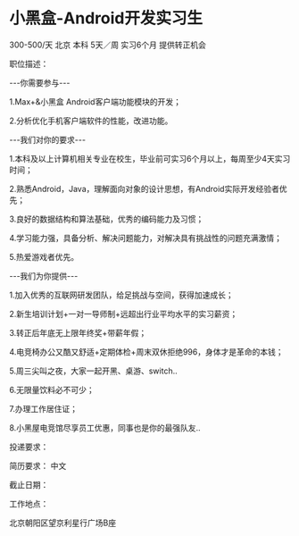 # 小黑盒-Android开发实习生

300-500/天 北京 本科 5天／周 实习6个月 提供转正机会

职位描述：

---你需要参与---

1.Max+&小黑盒 Android客户端功能模块的开发； 

2.分析优化手机客户端软件的性能，改进功能。 



---我们对你的要求--- 

1.本科及以上计算机相关专业在校生，毕业前可实习6个月以上，每周至少4天实习时间； 

2.熟悉Android，Java，理解面向对象的设计思想，有Android实际开发经验者优先； 

3.良好的数据结构和算法基础，优秀的编码能力及习惯； 

4.学习能力强，具备分析、解决问题能力，对解决具有挑战性的问题充满激情； 

5.热爱游戏者优先。  



---我们为你提供--- 

1.加入优秀的互联网研发团队，给足挑战与空间，获得加速成长； 

2.新生培训计划+一对一导师制+远超出行业平均水平的实习薪资； 

3.转正后年底无上限年终奖+带薪年假； 

4.电竞椅办公又酷又舒适+定期体检+周末双休拒绝996，身体才是革命的本钱； 

5.周三尖叫之夜，大家一起开黑、桌游、switch.. 

6.无限量饮料必不可少； 

7.办理工作居住证； 

8.小黑屋电竞馆尽享员工优惠，同事也是你的最强队友..

投递要求：

简历要求： 中文

截止日期：

工作地点：

北京朝阳区望京利星行广场B座